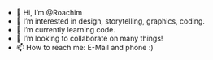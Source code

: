 - 👋 Hi, I’m @Roachim
- 👀 I’m interested in design, storytelling, graphics, coding.
- 🌱 I’m currently learning code.
- 💞️ I’m looking to collaborate on many things!
- 📫 How to reach me: E-Mail and phone :)

<!---
Roachim/Roachim is a ✨ special ✨ repository because its `README.md` (this file) appears on your GitHub profile.
You can click the Preview link to take a look at your changes.
--->
